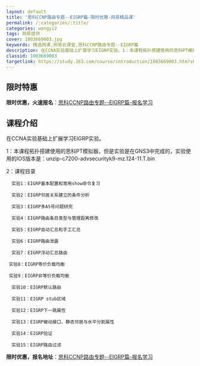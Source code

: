 ```yaml
---
layout: default
title: '思科CCNP路由专题--EIGRP篇-限时优惠-网易精品课'
permalink: /:categories/:title/
categories: wangyi2
tags: 网易提供
cover: 1003669003.jpg
keywords: 精选网课,网易云课堂,思科CCNP路由专题--EIGRP篇
description: 在CCNA实验基础上扩展学习EIGRP实验。1：本课程拓扑搭建使用的思科PT模拟器，但是实验是在GNS3中完成的，实验使
classid: 1003669003
targetlink: https://study.163.com/course/introduction/1003669003.htm?share=1&shareId=1025206652&utm_campaign=share&utm_medium=iphoneShare&utm_source=&utm_u=1025206652
---
```


## 限时特惠

**限时优惠，火速报名**：[思科CCNP路由专题--EIGRP篇-报名学习](https://study.163.com/course/introduction/1003669003.htm?share=1&shareId=1025206652&utm_campaign=share&utm_medium=iphoneShare&utm_source=&utm_u=1025206652)

## 课程介绍

在CCNA实验基础上扩展学习EIGRP实验。



1：本课程拓扑搭建使用的思科PT模拟器，但是实验是在GNS3中完成的，实验使用的IOS版本是：unzip-c7200-advsecurityk9-mz.124-11.T.bin



2：课程目录



      实验1：EIGRP基本配置和常用show命令复习

      实验2：EIGRP邻居关系建立的条件分析

      实验3：EIGRP多AS号问题研究

      实验4：EIGRP路由条目类型与管理距离修改

      实验5：EIGRP自动汇总和手工汇总

      实验6：EIGRP路由泄露

      实验7：EIGRP浮动汇总路由 

     实验8：EIGRP等价负载均衡 

     实验9：EIGRP非等价负载均衡

      实验10：EIGRP默认路由

      实验11：EIGRP stub区域

      实验12：EIGRP下一跳属性

      实验13：EIGRP被动接口、静态邻居与水平分割属性

      实验14：EIGRP验证

      实验15：EIGRP路由过滤

**限时优惠，报名地址**：[思科CCNP路由专题--EIGRP篇-报名学习](https://study.163.com/course/introduction/1003669003.htm?share=1&shareId=1025206652&utm_campaign=share&utm_medium=iphoneShare&utm_source=&utm_u=1025206652)

